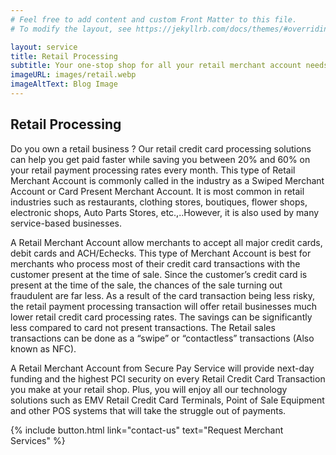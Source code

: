 ```yaml
---
# Feel free to add content and custom Front Matter to this file.
# To modify the layout, see https://jekyllrb.com/docs/themes/#overriding-theme-defaults

layout: service
title: Retail Processing
subtitle: Your one-stop shop for all your retail merchant account needs.
imageURL: images/retail.webp
imageAltText: Blog Image
---
```


## Retail Processing

Do you own a retail business ? Our retail credit card processing solutions can help you get paid faster while saving you between 20% and 60% on your retail payment processing rates every month. This type of Retail Merchant Account is commonly called in the industry as a Swiped Merchant Account or Card Present Merchant Account. It is most common in retail industries such as restaurants, clothing stores, boutiques, flower shops, electronic shops, Auto Parts Stores, etc.,..However, it is also used by many service-based businesses.

A Retail Merchant Account allow merchants to accept all major credit cards, debit cards and ACH/Echecks. This type of Merchant Account is best for merchants who process most of their credit card transactions with the customer present at the time of sale. Since the customer’s credit card is present at the time of the sale, the chances of the sale turning out fraudulent are far less. As a result of the card transaction being less risky, the retail payment processing transaction will offer retail businesses much lower retail credit card processing rates. The savings can be significantly less compared to card not present transactions. The Retail sales transactions can be done as a “swipe” or “contactless” transactions (Also known as NFC).

A Retail Merchant Account from Secure Pay Service will provide next-day funding and the highest PCI security on every Retail Credit Card Transaction you make at your retail shop. Plus, you will enjoy all our technology solutions such as EMV Retail Credit Card Terminals, Point of Sale Equipment and other POS systems that will take the struggle out of payments.

{% include button.html link="contact-us" text="Request Merchant Services" %}